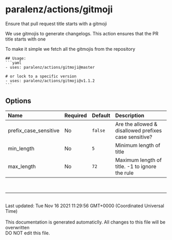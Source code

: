 # paralenz/actions/gitmoji
Ensure that pull request title starts with a gitmoji

We use gitmojis to generate changelogs. This action ensures that the PR title starts with one
 
To make it simple we fetch all the gitmojis from the repository

    

    ## Usage:
    ```yaml
    - uses: paralenz/actions/gitmoji@master
    
    # or lock to a specific version
    - uses: paralenz/actions/gitmoji@v1.1.2
    ```

## Options
| Name | Required | Default | Description |
| :--- | :--- | :--- | :--- |
| prefix_case_sensitive | No | `false` | Are the allowed & disallowed prefixes case sensitive? |
| min_length | No | `5` | Minimum length of title |
| max_length | No | `72` | Maximum length of title. -1 to ignore the rule |

<br /><hr /><br />Last updated: Tue Nov 16 2021 11:29:56 GMT+0000 (Coordinated Universal Time)<br /><br /><italic>This documentation is generated automaticlly. All changes to this file will be <bold>overwritten</bold><br /><bold>DO NOT edit this file.</bold></italic>
    
